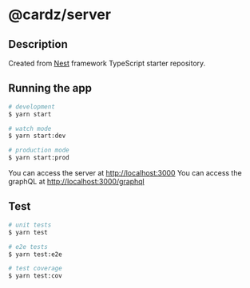 # @cardz/server

## Description

Created from [Nest](https://github.com/nestjs/nest) framework TypeScript starter repository.


## Running the app

```bash
# development
$ yarn start

# watch mode
$ yarn start:dev

# production mode
$ yarn start:prod
```

You can access the server at [http://localhost:3000](http://localhost:3000)
You can access the graphQL at [http://localhost:3000/graphql](http://localhost:3000/graphql)

## Test

```bash
# unit tests
$ yarn test

# e2e tests
$ yarn test:e2e

# test coverage
$ yarn test:cov
```
